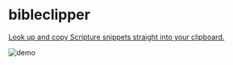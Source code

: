 # bibleclipper

[Look up and copy Scripture snippets straight into your clipboard.](http://www.bibleclipper.com)

![demo](https://user-images.githubusercontent.com/318214/28504580-6e2302a4-6fce-11e7-996e-4faa20d3c8a5.gif)
